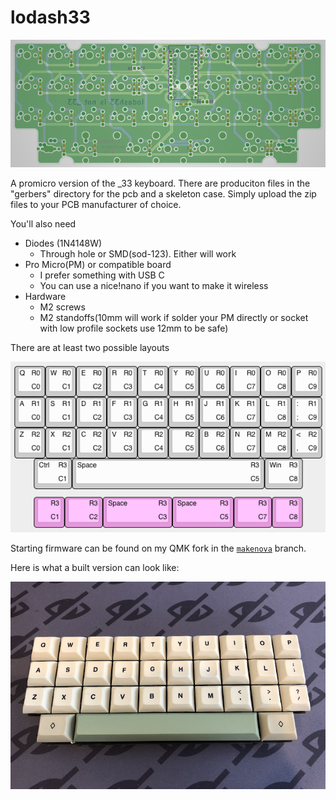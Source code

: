 # lodash33
![layers](./docs/layers.png "layers")

A promicro version of the _33 keyboard.  There are produciton files in the "gerbers" directory for the pcb and a skeleton case.
Simply upload the zip files to your PCB manufacturer of choice.

You'll also need

* Diodes (1N4148W)
  * Through hole or SMD(sod-123). Either will work
* Pro Micro(PM) or compatible board
  * I prefer something with USB C
  * You can use a nice!nano if you want to make it wireless
* Hardware
  * M2 screws
  * M2 standoffs(10mm will work if solder your PM directly or socket with low profile sockets use 12mm to be safe)

There are at least two possible layouts

![KLE Diagram](./docs/kle.png "KLE Diagram")


Starting firmware can be found on my QMK fork in the [`makenova`](https://github.com/makenova/qmk_firmware/tree/makenova/keyboards/makenova/lodash33) branch.

Here is what a built version can look like:  

![built](./docs/lodash33_built.jpg "built")
